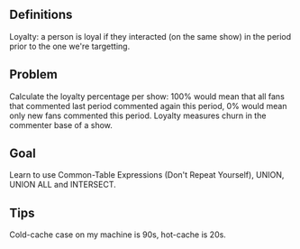 Definitions
-----------

Loyalty: a person is loyal if they interacted (on the same show) in the period prior to the one we're targetting.

Problem
-------

Calculate the loyalty percentage per show: 100% would mean that all fans that commented last period commented again this period, 0% would mean only new fans commented this period.
Loyalty measures churn in the commenter base of a show.

Goal
----

Learn to use Common-Table Expressions (Don't Repeat Yourself), UNION, UNION ALL and INTERSECT.

Tips
----

Cold-cache case on my machine is 90s, hot-cache is 20s.
